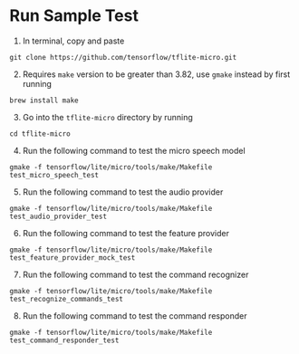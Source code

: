 # Run Sample Test
1. In terminal, copy and paste 
```
git clone https://github.com/tensorflow/tflite-micro.git
```
2. Requires `make` version to be greater than 3.82, use `gmake` instead by first running 
```
brew install make
```
3. Go into the `tflite-micro` directory by running 
```
cd tflite-micro
```
4. Run the following command to test the micro speech model
```
gmake -f tensorflow/lite/micro/tools/make/Makefile test_micro_speech_test
```
5. Run the following command to test the audio provider
```
gmake -f tensorflow/lite/micro/tools/make/Makefile test_audio_provider_test
```
6. Run the following command to test the feature provider
```
gmake -f tensorflow/lite/micro/tools/make/Makefile test_feature_provider_mock_test
```
7. Run the following command to test the command recognizer
```
gmake -f tensorflow/lite/micro/tools/make/Makefile test_recognize_commands_test
```
8. Run the following command to test the command responder
```
gmake -f tensorflow/lite/micro/tools/make/Makefile test_command_responder_test
```
